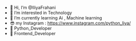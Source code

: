 - 👋 Hi, I’m @IliyaFrahani
- 👀 I’m interested in Technology
- 🌱 I’m currently learning Ai , Machine learning
- 😎 my Instagram : https://www.instagram.com/python_liya/
- 💜 Python_Developer
- 🎨 Frontend_Developer

<!---
IliyaFrahani/IliyaFrahani is a ✨ special ✨ repository because its `README.md` (this file) appears on your GitHub profile.
You can click the Preview link to take a look at your changes.
--->
